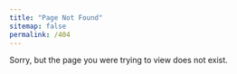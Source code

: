```yaml
---
title: "Page Not Found"
sitemap: false
permalink: /404
---
```


Sorry, but the page you were trying to view does not exist.
